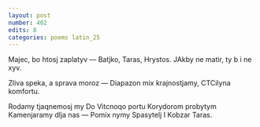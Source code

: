 ```yaml
---
layout: post
number: 402
edits: 8
categories: poems latin_25
---
```


Majec, bo htosj zaplatyv —
Batjko, Taras, Hrystos.
JAkby ne matir, ty b i ne xyv.

Zliva speka, a sprava moroz —
Diapazon mix krajnostjamy,
CTCilyna komfortu.

Rodamy tjaqnemosj my
Do Vitcnoqo portu
Korydorom probytym
Kamenjaramy dlja nas —
Pomix nymy Spasytelj
I Kobzar Taras.
